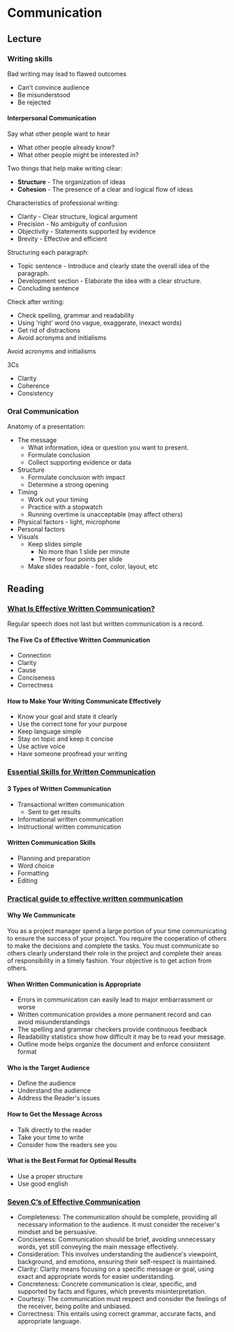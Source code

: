 # Communication

## Lecture

### Writing skills

Bad writing may lead to flawed outcomes
- Can't convince audience
- Be misunderstood
- Be rejected

#### Interpersonal Communication
Say what other people want to hear
- What other people already know?
- What other people might be interested in?

Two things that help make writing clear:
- **Structure** - The organization of ideas
- **Cohesion** - The presence of a clear and logical flow of ideas

Characteristics of professional writing:
- Clarity - Clear structure, logical argument
- Precision - No ambiguity of confusion
- Objectivity - Statements supported by evidence
- Brevity - Effective and efficient

Structuring each paragraph:
- Topic sentence - Introduce and clearly state the overall idea of ​​the paragraph.
- Development section - Elaborate the idea with a clear structure.
- Concluding sentence

Check after writing:
- Check spelling, grammar and readability
- Using 'right' word (no vague, exaggerate, inexact words)
- Get rid of distractions
- Avoid acronyms and initialisms

Avoid acronyms and initialisms

3Cs
- Clarity
- Coherence
- Consistency

### Oral Communication

Anatomy of a presentation:
- The message
  - What information, idea or question you want to present. 
  - Formulate conclusion
  - Collect supporting evidence or data
- Structure
  - Formulate conclusion with impact
  - Determine a strong opening
- Timing
  - Work out your timing
  - Practice with a stopwatch
  - Running overtime is unacceptable (may affect others)
- Physical factors - light, microphone
- Personal factors
- Visuals
  - Keep slides simple
    - No more than 1 slide per minute
    - Three or four points per slide
  - Make slides readable - font, color, layout, etc

## Reading
### [What Is Effective Written Communication?](https://www.yourdictionary.com/articles/effective-communication)

Regular speech does not last but written communication is a record.

#### The Five Cs of Effective Written Communication
- Connection
- Clarity
- Cause
- Conciseness
- Correctness
#### How to Make Your Writing Communicate Effectively
- Know your goal and state it clearly
- Use the correct tone for your purpose
- Keep language simple
- Stay on topic and keep it concise
- Use active voice
- Have someone proofread your writing

### [Essential Skills for Written Communication](https://learn.g2.com/written-communication)

#### 3 Types of Written Communication
- Transactional written communication
  - Sent to get results
- Informational written communication
- Instructional written communication
#### Written Communication Skills
- Planning and preparation
- Word choice
- Formatting
- Editing

### [Practical guide to effective written communication](https://www.pmi.org/learning/library/practical-guide-effective-written-communication-7828)

#### Why We Communicate
You as a project manager spend a large portion of your time communicating to ensure the success of your project. You require the cooperation of others to make the decisions and complete the tasks. You must communicate so others clearly understand their role in the project and complete their areas of responsibility in a timely fashion. Your objective is to get action from others.

#### When Written Communication is Appropriate
- Errors in communication can easily lead to major embarrassment or worse
- Written communication provides a more permanent record and can avoid misunderstandings
- The spelling and grammar checkers provide continuous feedback
- Readability statistics show how difficult it may be to read your message.
- Outline mode helps organize the document and enforce consistent format
#### Who is the Target Audience
- Define the audience
- Understand the audience
- Address the Reader's issues
#### How to Get the Message Across
- Talk directly to the reader
- Take your time to write
- Consider how the readers see you
#### What is the Best Format for Optimal Results
- Use a proper structure
- Use good english

### [Seven C’s of Effective Communication](https://www.managementstudyguide.com/seven-cs-of-effective-communication.htm)
- Completeness: The communication should be complete, providing all necessary information to the audience. It must consider the receiver's mindset and be persuasive. 
- Conciseness: Communication should be brief, avoiding unnecessary words, yet still conveying the main message effectively. 
- Consideration: This involves understanding the audience's viewpoint, background, and emotions, ensuring their self-respect is maintained. 
- Clarity: Clarity means focusing on a specific message or goal, using exact and appropriate words for easier understanding. 
- Concreteness: Concrete communication is clear, specific, and supported by facts and figures, which prevents misinterpretation. 
- Courtesy: The communication must respect and consider the feelings of the receiver, being polite and unbiased. 
- Correctness: This entails using correct grammar, accurate facts, and appropriate language. 